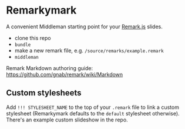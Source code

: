 # Remarkymark

A convenient Middleman starting point for your [Remark.js](http://remarkjs.com/) slides.

- clone this repo
- `bundle`
- make a new remark file, e.g. `/source/remarks/example.remark`
- `middleman`

Remark Markdown authoring guide: https://github.com/gnab/remark/wiki/Markdown

## Custom stylesheets

Add `!!! STYLESHEET_NAME` to the top of your `.remark` file to link a custom stylesheet (Remarkymark defaults to the `default` stylesheet otherwise). There's an example custom slideshow in the repo.
